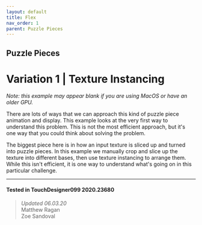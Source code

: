 ```yaml
---
layout: default
title: Flex
nav_order: 1
parent: Puzzle Pieces
---
```


## Puzzle Pieces
# Variation 1 | Texture Instancing

*Note: this example may appear blank if you are using MacOS or have an older GPU.*

There are lots of ways that we can approach this kind of puzzle piece animation and display. This example looks at the very first way to understand this problem. This is not the most efficient approach, but it's one way that you could think about solving the problem.

The biggest piece here is in how an input texture is sliced up and turned into puzzle pieces. In this example we manually crop and slice up the texture into different bases, then use texture instancing to arrange them. While this isn't efficient, it is one way to understand what's going on in this particular challenge.

---

#### Tested in TouchDesigner099 2020.23680 
>*Updated 06.03.20*  
Matthew Ragan  
Zoe Sandoval  